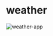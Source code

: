 # weather

![weather-app](https://user-images.githubusercontent.com/98681977/168453810-6896caf9-5274-4b5f-9994-4a98a5f08f49.gif)

